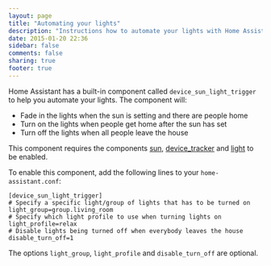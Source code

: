 ```yaml
---
layout: page
title: "Automating your lights"
description: "Instructions how to automate your lights with Home Assistant."
date: 2015-01-20 22:36
sidebar: false
comments: false
sharing: true
footer: true
---
```


Home Assistant has a built-in component called `device_sun_light_trigger` to help you automate your lights. The component will:

 * Fade in the lights when the sun is setting and there are people home
 * Turn on the lights when people get home after the sun has set
 * Turn off the lights when all people leave the house

This component requires the components [sun]({{site_root/components/sun.html}}), [device_tracker]({{site_root}}/components/device_tracker.html) and [light]({{site_root}}/components/light.html) to be enabled.

To enable this component, add the following lines to your `home-assistant.conf`:

```
[device_sun_light_trigger]
# Specify a specific light/group of lights that has to be turned on
light_group=group.living_room
# Specify which light profile to use when turning lights on
light_profile=relax
# Disable lights being turned off when everybody leaves the house
disable_turn_off=1
```

The options `light_group`, `light_profile` and `disable_turn_off` are optional.

